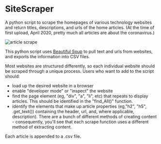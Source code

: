 # SiteScraper
A python script to scrape the homepages of various technology websites and return titles, descriptions, and urls of the home articles. (At the time of first upload, April 2020, pretty much all articles are about the coronavirus.)

![article scrape](https://i.imgur.com/ltVa6ok.png "Screenshot of articledata.csv")

This python script uses [Beautiful Soup](https://www.crummy.com/software/BeautifulSoup/) to pull text and urls from websites, and exports the information into CSV files.

Most websites are structured differently, so each individual website should be scraped through a unique process. Users who want to add to the script should:
* load up the desired website in a browser
* enable "developer mode" or "inspect" the website
* find the page element (eg, "div", "a", "li", etc) that repeats to display articles. This should be identified in the "find_All()" function.
* identify the elements that make up article properties (eg,"h2", "h5", .get_text()) containing the header, url, and, where applicable, description). There are a bunch of different methods of creating content - consequently, you'll see that each scrape function uses a different method of extracting content. 

Each article is appended to a .csv file. 
